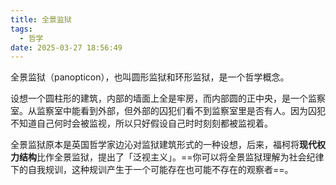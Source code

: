 ```yaml
---
title: 全景监狱
tags:
  - 哲学
date: 2025-03-27 18:56:49
---
```


全景监狱（panopticon），也叫圆形监狱和环形监狱，是一个哲学概念。

设想一个圆柱形的建筑，内部的墙面上全是牢房，而内部圆的正中央，是一个监察室。从监察室中能看到外部，但外部的囚犯们看不到监察室里是否有人。因为囚犯不知道自己何时会被监视，所以只好假设自己时时刻刻都被监视着。

全景监狱原本是英国哲学家边沁对监狱建筑形式的一种设想，后来，福柯将**现代权力结构**比作全景监狱，提出了「泛视主义」。==你可以将全景监狱理解为社会纪律下的自我规训，这种规训产生于一个可能存在也可能不存在的观察者==。

